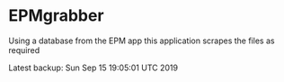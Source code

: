 # EPMgrabber
Using a database from the EPM app this application scrapes the files as required


Latest backup: Sun Sep 15 19:05:01 UTC 2019
